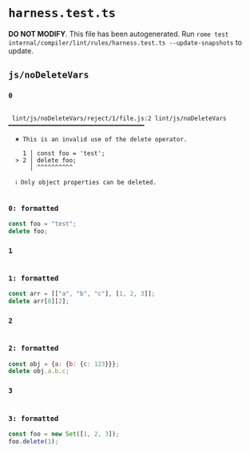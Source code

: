 # `harness.test.ts`

**DO NOT MODIFY**. This file has been autogenerated. Run `rome test internal/compiler/lint/rules/harness.test.ts --update-snapshots` to update.

## `js/noDeleteVars`

### `0`

```

 lint/js/noDeleteVars/reject/1/file.js:2 lint/js/noDeleteVars ━━━━━━━━━━━━━━━━━━━━━━━━━━━━━━━━━━━━━━

  ✖ This is an invalid use of the delete operator.

    1 │ const foo = 'test';
  > 2 │ delete foo;
      │ ^^^^^^^^^^

  ℹ Only object properties can be deleted.


```

### `0: formatted`

```js
const foo = "test";
delete foo;

```

### `1`

```

```

### `1: formatted`

```js
const arr = [["a", "b", "c"], [1, 2, 3]];
delete arr[0][2];

```

### `2`

```

```

### `2: formatted`

```js
const obj = {a: {b: {c: 123}}};
delete obj.a.b.c;

```

### `3`

```

```

### `3: formatted`

```js
const foo = new Set([1, 2, 3]);
foo.delete(1);

```
